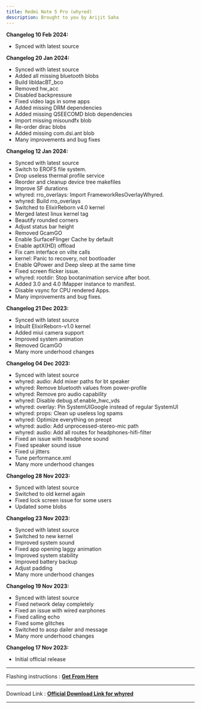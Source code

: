 ```yaml
---
title: Redmi Note 5 Pro (whyred)
description: Brought to you by Arijit Saha
---
```


<b>Changelog 10 Feb 2024:</b>
- Synced with latest source

<b>Changelog 20 Jan 2024:</b>
- Synced with latest source
- Added all missing bluetooth blobs
- Build libldacBT_bco
- Removed hw_acc
- Disabled backpressure
- Fixed video lags in some apps
- Added missing DRM dependencies
- Added missing QSEECOMD blob dependencies
- Import missing misoundfx blob
- Re-order dirac blobs
- Added missing com.dsi.ant blob
- Many improvements and bug fixes

<b>Changelog 12 Jan 2024:</b>
- Synced with latest source
- Switch to EROFS file system.
- Drop useless thermal profile service
- Reorder and cleanup device tree makefiles
- Improve SF durations
- whyred: rro_overlays: Import FrameworkResOverlayWhyred.
- whyred: Build rro_overlays
- Switched to ElixirReborn v4.0 kernel
- Merged latest linux kernel tag
- Beautify rounded corners
- Adjust status bar height
- Removed GcamGO
- Enable SurfaceFlinger Cache by default
- Enable aptX(HD) offload
- Fix cam interface on vilte calls
- kernel: Panic to recovery, not bootloader
- Enable QPower and Deep sleep at the same time
- Fixed screen flicker issue.
- whyred: rootdir: Stop bootanimation service after boot.
- Added 3.0 and 4.0 IMapper instance to manifest.
- Disable vsync for CPU rendered Apps.
- Many improvements and bug fixes.

<b>Changelog 21 Dec 2023:</b>
- Synced with latest source
- Inbuilt ElixirReborn-v1.0 kernel
- Added miui camera support
- Improved system animation
- Removed GcamGO
- Many more underhood changes

<b>Changelog 04 Dec 2023:</b>
- Synced with latest source
- whyred: audio: Add mixer paths for bt speaker
- whyred: Remove bluetooth values from power-profile
- whyred: Remove pro audio capability
- whyred: Disable debug.sf.enable_hwc_vds
- whyred: overlay: Pin SystemUIGoogle instead of regular SystemUI
- whyred: props: Clean up useless log spams
- whyred: Optimize everything on preopt
- whyred: audio: Add unprocessed-stereo-mic path
- whyred: audio: Add all routes for headphones-hifi-filter
- Fixed an issue with headphone sound
- Fixed speaker sound issue
- Fixed ui jitters
- Tune performance.xml
- Many more underhood changes

<b>Changelog 28 Nov 2023:</b>
- Synced with latest source
- Switched to old kernel again
- Fixed lock screen issue for some users
- Updated some blobs

<b>Changelog 23 Nov 2023:</b>
- Synced with latest source
- Switched to new kernel
- Improved system sound
- Fixed app opening laggy animation
- Improved system stability
- Improved battery backup
- Adjust padding
- Many more underhood changes

<b>Changelog 19 Nov 2023:</b>
- Synced with latest source
- Fixed network delay completely
- Fixed an issue with wired earphones
- Fixed calling echo
- Fixed some glitches
- Switched to aosp dailer and message
- Many more underhood changes

<b>Changelog 17 Nov 2023:</b>
- Initial official release

----
Flashing instructions : [**Get From Here**](whyred_inst.md)

----
Download Link : [**Official Download Link for whyred**](https://sourceforge.net/projects/projectmatrixx/files/Android-14/whyred/)

----
